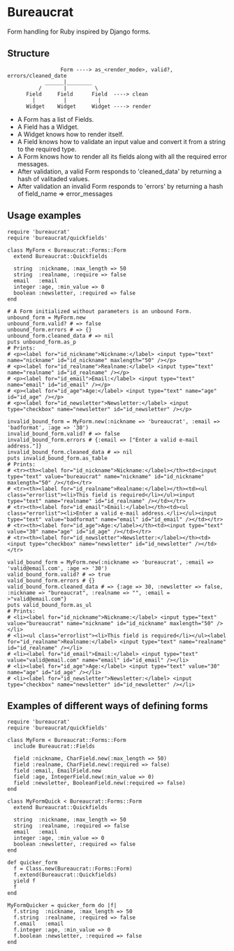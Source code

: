 Bureaucrat
==========

Form handling for Ruby inspired by Django forms.

Structure
---------

                     Form ----> as_<render_mode>, valid?, errors/cleaned_date
                ______|________
              /       |         \
          Field     Field      Field  ----> clean
            |         |          |
          Widget    Widget     Widget ----> render

- A Form has a list of Fields.
- A Field has a Widget.
- A Widget knows how to render itself.
- A Field knows how to validate an input value and convert it from a string to the required type.
- A Form knows how to render all its fields along with all the required error messages.
- After validation, a valid Form responds to 'cleaned_data' by returning a hash of valitaded values.
- After validation an invalid Form responds to 'errors' by returning a hash of field_name => error_messages

Usage examples
--------------

    require 'bureaucrat'
    require 'bureaucrat/quickfields'

    class MyForm < Bureaucrat::Forms::Form
      extend Bureaucrat::Quickfields

      string  :nickname, :max_length => 50
      string  :realname, :require => false
      email   :email
      integer :age, :min_value => 0
      boolean :newsletter, :required => false
    end

    # A Form initialized without parameters is an unbound Form.
    unbound_form = MyForm.new
    unbound_form.valid? # => false
    unbound_form.errors # => {}
    unbound_form.cleaned_data # => nil
    puts unbound_form.as_p
    # Prints:
    # <p><label for="id_nickname">Nickname:</label> <input type="text" name="nickname" id="id_nickname" maxlength="50" /></p>
    # <p><label for="id_realname">Realname:</label> <input type="text" name="realname" id="id_realname" /></p>
    # <p><label for="id_email">Email:</label> <input type="text" name="email" id="id_email" /></p>
    # <p><label for="id_age">Age:</label> <input type="text" name="age" id="id_age" /></p>
    # <p><label for="id_newsletter">Newsletter:</label> <input type="checkbox" name="newsletter" id="id_newsletter" /></p>

    invalid_bound_form = MyForm.new(:nickname => 'bureaucrat', :email => 'badformat', :age => '30')
    invalid_bound_form.valid? # => false
    invalid_bound_form.errors # {:email => ["Enter a valid e-mail address."]}
    invalid_bound_form.cleaned_data # => nil
    puts invalid_bound_form.as_table
    # Prints:
    # <tr><th><label for="id_nickname">Nickname:</label></th><td><input type="text" value="bureaucrat" name="nickname" id="id_nickname" maxlength="50" /></td></tr>
    # <tr><th><label for="id_realname">Realname:</label></th><td><ul class="errorlist"><li>This field is required</li></ul><input type="text" name="realname" id="id_realname" /></td></tr>
    # <tr><th><label for="id_email">Email:</label></th><td><ul class="errorlist"><li>Enter a valid e-mail address.</li></ul><input type="text" value="badformat" name="email" id="id_email" /></td></tr>
    # <tr><th><label for="id_age">Age:</label></th><td><input type="text" value="30" name="age" id="id_age" /></td></tr>
    # <tr><th><label for="id_newsletter">Newsletter:</label></th><td><input type="checkbox" name="newsletter" id="id_newsletter" /></td></tr>

    valid_bound_form = MyForm.new(:nickname => 'bureaucrat', :email => 'valid@email.com', :age => '30')
    valid_bound_form.valid? # => true
    valid_bound_form.errors # {}
    valid_bound_form.cleaned_data # => {:age => 30, :newsletter => false, :nickname => "bureaucrat", :realname => "", :email = >"valid@email.com"}
    puts valid_bound_form.as_ul
    # Prints:
    # <li><label for="id_nickname">Nickname:</label> <input type="text" value="bureaucrat" name="nickname" id="id_nickname" maxlength="50" /></li>
    # <li><ul class="errorlist"><li>This field is required</li></ul><label for="id_realname">Realname:</label> <input type="text" name="realname" id="id_realname" /></li>
    # <li><label for="id_email">Email:</label> <input type="text" value="valid@email.com" name="email" id="id_email" /></li>
    # <li><label for="id_age">Age:</label> <input type="text" value="30" name="age" id="id_age" /></li>
    # <li><label for="id_newsletter">Newsletter:</label> <input type="checkbox" name="newsletter" id="id_newsletter" /></li>

Examples of different ways of defining forms
--------------

    require 'bureaucrat'
    require 'bureaucrat/quickfields'

    class MyForm < Bureaucrat::Forms::Form
      include Bureaucrat::Fields

      field :nickname, CharField.new(:max_length => 50)
      field :realname, CharField.new(:required => false)
      field :email, EmailField.new
      field :age, IntegerField.new(:min_value => 0)
      field :newsletter, BooleanField.new(:required => false) 
    end

    class MyFormQuick < Bureaucrat::Forms::Form
      extend Bureaucrat::Quickfields

      string  :nickname, :max_length => 50
      string  :realname, :required => false
      email   :email
      integer :age, :min_value => 0
      boolean :newsletter, :required => false
    end

    def quicker_form
      f = Class.new(Bureaucrat::Forms::Form)
      f.extend(Bureaucrat::Quickfields)
      yield f
      f
    end

    MyFormQuicker = quicker_form do |f|
      f.string  :nickname, :max_length => 50
      f.string  :realname, :required => false
      f.email   :email
      f.integer :age, :min_value => 0
      f.boolean :newsletter, :required => false
    end